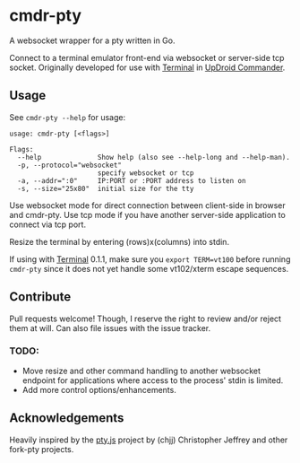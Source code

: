 # cmdr-pty

A websocket wrapper for a pty written in Go.

Connect to a terminal emulator front-end via websocket or server-side tcp socket. Originally developed for use with [Terminal] in [UpDroid Commander].

## Usage

See `cmdr-pty --help` for usage:

```
usage: cmdr-pty [<flags>]

Flags:
  --help              Show help (also see --help-long and --help-man).
  -p, --protocol="websocket"  
                      specify websocket or tcp
  -a, --addr=":0"     IP:PORT or :PORT address to listen on
  -s, --size="25x80"  initial size for the tty

```

Use websocket mode for direct connection between client-side in browser and cmdr-pty. Use tcp mode if you have another server-side application to connect via tcp port.

Resize the terminal by entering (rows)x(columns) into stdin.

If using with [Terminal] 0.1.1, make sure you `export TERM=vt100` before running `cmdr-pty` since it does not yet handle some vt102/xterm escape sequences.


## Contribute

Pull requests welcome! Though, I reserve the right to review and/or reject them at will.
Can also file issues with the issue tracker.

### TODO:

- Move resize and other command handling to another websocket endpoint for applications where access to the process' stdin is limited.
- Add more control options/enhancements.

## Acknowledgements

Heavily inspired by the [pty.js] project by (chjj) Christopher Jeffrey and other fork-pty projects.

[Terminal]: https://github.com/updroidinc/terminal/
[UpDroid Commander]: http://updroid.com/upcom/
[pty.js]: https://github.com/chjj/pty.js/